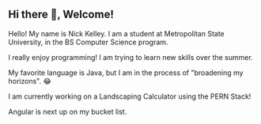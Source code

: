 ## Hi there 👋, Welcome!

Hello! My name is Nick Kelley. I am a student at Metropolitan State University, in the BS Computer Science program. 

I really enjoy programming! I am trying to learn new skills over the summer.

My favorite language is Java, but I am in the process of "broadening my horizons". 😂

I am currently working on a Landscaping Calculator using the PERN Stack!

Angular is next up on my bucket list.

<!--
**nksz6/nksz6* is a ✨ _special_ ✨ repository because its `README.md` (this file) appears on your GitHub profile.

Here are some ideas to get you started:

- 🔭 I’m currently working on ...
- 🌱 I’m currently learning ...
- 👯 I’m looking to collaborate on ...
- 🤔 I’m looking for help with ...
- 💬 Ask me about ...
- 📫 How to reach me: ...
- 😄 Pronouns: ...
- ⚡ Fun fact: ...
-->
